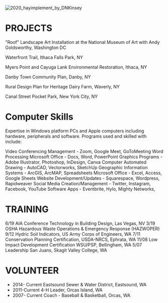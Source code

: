 
![2020_hayimplement_by_DNKinsey](https://user-images.githubusercontent.com/9938561/115982760-56608700-a552-11eb-9efa-c3fa77ac73a5.jpg)

# PROJECTS


"Roof" Landscape Art Installation at the National Museum of Art with Andy Goldsworthy, Washington DC

Waterfront Trail, Ithaca Falls Park, NY

Myers Point and Cayuga Lank Environmental Restoration, Ithaca, NY

Danby Town Community Plan, Danby, NY

Rural Design Plan for Heritage Dairy Farm, Waverly, NY

Canal Street Pocket Park, New York City, NY


# Computer Skills

Expertise in Windows platform PCs and Apple computers including hardware, peripherals and software. 
Programs used and skilled with include:

Video Conferencing Management - Zoom, Google Meet, GoToMeeting
Word Processing Microsoft Office - Docs, Word, PowerPoint
Graphics Programs - Adobe Illustrator, Photoshop, InDesign, Canva 
Computer Automated Drawing - AutoCAD, Vectorworks, SketchUp
Geographic Information Systems - ArcGIS, ArcMAP, 
Spreadsheets Microsoft Office - Excel, Access, Google Sheets
Website Development/Updates - Squarespace, Wordpress, Rapidweaver
Social Media Creation/Management - Twitter, Instagram, Facebook, YouTube
Software Apps - Eventbrite, Hylo, Mighty Networks, 

# TRAINING
6/19	AIA Conference Technology in Building Design, Las Vegas, NV
3/19	OSHA Hazardous Waste Operations & Emergency Response (HAZWOPER) 
9/12 	Hydric Soil Indicators, US Army Corps of Engineers, WA
7/11 	Conservation Planning Certification, USDA-NRCS, Ephrata, WA
11/08 	Low Impact Development Certification WSU/PSP, Bellingham, WA
5/07 	Leadership San Juans, Skagit Valley College, WA

# VOLUNTEER
+ 2014- Current   Eastsound Sewer & Water District, Eastsound, WA
+ 2011-Current 		4-H Leader, Orcas Island, WA 
+ 2007- Current 	Coach - Baseball & Basketball, Orcas, WA


